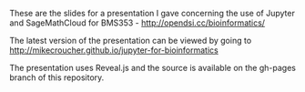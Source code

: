 These are the slides for a presentation I gave concerning the use of Jupyter and SageMathCloud for BMS353 - http://opendsi.cc/bioinformatics/

The latest version of the presentation can be viewed by going to http://mikecroucher.github.io/jupyter-for-bioinformatics

The presentation uses Reveal.js and the source is available on the gh-pages branch of this repository.
